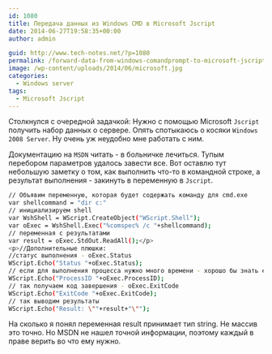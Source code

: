 ```yaml
---
id: 1080
title: Передача данных из Windows CMD в Microsoft Jscript
date: 2014-06-27T19:58:35+00:00
author: admin

guid: http://www.tech-notes.net/?p=1080
permalink: /forward-data-from-windows-comandprompt-to-microsoft-jscript-variable/
image: /wp-content/uploads/2014/06/microsoft.jpg
categories:
  - Windows server
tags:
  - Microsoft Jscript
---
```

Столкнулся с очередной задачкой: Нужно с помощью Microsoft `Jscript` получить набор данных о сервере. Опять спотыкаюсь о косяки `Windows 2008 Server`. Ну очень уж неудобно мне работать с ним.

Документацию на `MSDN` читать - в больничке лечиться. Тупым перебором параметров удалось завести все. Вот оставлю тут небольшую заметку о том, как выполнить что-то в командной строке, а результат выполнения - закинуть в переменную в `Jscript`.

```bash
// Объявим переменную, которая будет содержать команду для cmd.exe
var shellcommand = "dir c:"
// инициализируем shell
var WshShell = WScript.CreateObject("WScript.Shell");
var oExec = WshShell.Exec("%comspec% /c "+shellcommand);
// переменная с результатами
var result = oExec.StdOut.ReadAll();</p>
<p>//Дополнительные плюшки:
//статус выполнения - oExec.Status
WScript.Echo("Status "+oExec.Status);
// если для выполнения процесса нужно много времени - хорошо бы знать его pid - oExec.ProcessID
WScript.Echo("ProcessID "+oExec.ProcessID);
// так получаем код завершения - oExec.ExitCode
WScript.Echo("ExitCode "+oExec.ExitCode);
// так выводим результаты
WScript.Echo("Result: \""+result+"\"");
```

На сколько я понял переменная result принимает тип string. Не массив это точно. Но MSDN не нашел точной информации, поэтому каждый в праве верить во что ему нужно.
